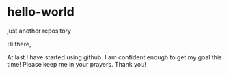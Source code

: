 # hello-world
just another repository


Hi there,

At last I have started using github. I am confident enough to get my goal this time! Please keep me in your prayers.
Thank you!
